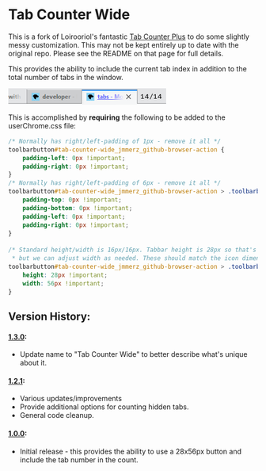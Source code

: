 # Tab Counter Wide

This is a fork of Loirooriol's fantastic [Tab Counter Plus](https://github.com/Loirooriol/tab-counter-plus) to do some slightly messy customization. This may not be kept entirely up to date with the original repo. Please see the README on that page for full details.

This provides the ability to include the current tab index in addition to the total number of tabs in the window.

![screenshot](docs/screenshot.png)

This is accomplished by **requiring** the following to be added to the userChrome.css file:
``` css
/* Normally has right/left-padding of 1px - remove it all */
toolbarbutton#tab-counter-wide_jmmerz_github-browser-action {
    padding-left: 0px !important;
    padding-right: 0px !important;
}
/* Normally has right/left-padding of 6px - remove it all */
toolbarbutton#tab-counter-wide_jmmerz_github-browser-action > .toolbarbutton-badge-stack {
    padding-top: 0px !important;
    padding-bottom: 0px !important;
    padding-left: 0px !important;
    padding-right: 0px !important;
}

/* Standard height/width is 16px/16px. Tabbar height is 28px so that's pretty fixed,
 * but we can adjust width as needed. These should match the icon dimensions in the code. */
toolbarbutton#tab-counter-wide_jmmerz_github-browser-action > .toolbarbutton-badge-stack > .toolbarbutton-icon {
    height: 28px !important;
    width: 56px !important;
}
```

## Version History:

#### [1.3.0](https://github.com/jmmerz/tab-counter-wide/releases/tag/v1.3.0):
* Update name to "Tab Counter Wide" to better describe what's unique about it.

#### [1.2.1](https://github.com/jmmerz/tab-counter-wide/releases/tag/v1.2.1):
* Various updates/improvements
* Provide additional options for counting hidden tabs.
* General code cleanup.

#### [1.0.0](https://github.com/jmmerz/tab-counter-wide/releases/tag/v1.0.0):
* Initial release - this provides the ability to use a 28x56px button and include the tab number in the count.

